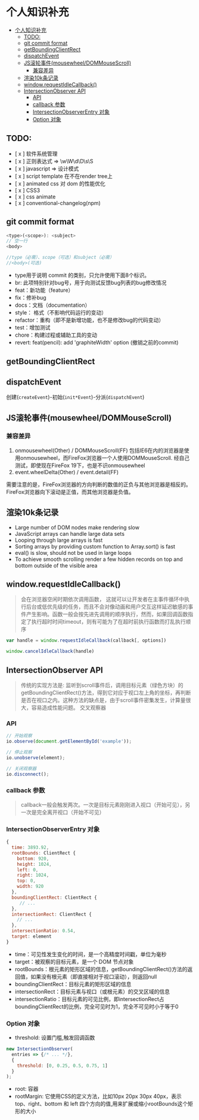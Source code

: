 # 个人知识补充

- [个人知识补充](#%E4%B8%AA%E4%BA%BA%E7%9F%A5%E8%AF%86%E8%A1%A5%E5%85%85)
  - [TODO:](#todo)
  - [git commit format](#git-commit-format)
  - [getBoundingClientRect](#getboundingclientrect)
  - [dispatchEvent](#dispatchevent)
  - [JS滚轮事件(mousewheel/DOMMouseScroll)](#js%E6%BB%9A%E8%BD%AE%E4%BA%8B%E4%BB%B6mousewheeldommousescroll)
    - [兼容差异](#%E5%85%BC%E5%AE%B9%E5%B7%AE%E5%BC%82)
  - [渲染10k条记录](#%E6%B8%B2%E6%9F%9310k%E6%9D%A1%E8%AE%B0%E5%BD%95)
  - [window.requestIdleCallback()](#windowrequestidlecallback)
  - [IntersectionObserver API](#intersectionobserver-api)
    - [API](#api)
    - [callback 参数](#callback-%E5%8F%82%E6%95%B0)
    - [IntersectionObserverEntry 对象](#intersectionobserverentry-%E5%AF%B9%E8%B1%A1)
    - [Option 对象](#option-%E5%AF%B9%E8%B1%A1)


## TODO:
- [ x ] 软件系统管理
- [ x ] 正则表达式 => \w\W\d\D\s\S
- [ x ] javascript => 设计模式
- [ x ] script template 在不在render tree上
- [ x ] animated css 对 dom 的性能优化
- [ x ] CSS3
- [ x ] css animate
- [ x ] conventional-changelog(npm)

## git commit format
```javascript
<type>(<scope>): <subject>
// 空一行
<body>

//type（必需）、scope（可选）和subject（必需）
//<body>(可选)
```
- type用于说明 commit 的类别，只允许使用下面8个标识。
- br: 此项特别针对bug号，用于向测试反馈bug列表的bug修改情况
- feat：新功能（feature）
- fix：修补bug
- docs：文档（documentation）
- style： 格式（不影响代码运行的变动）
- refactor：重构（即不是新增功能，也不是修改bug的代码变动）
- test：增加测试
- chore：构建过程或辅助工具的变动
- revert: feat(pencil): add 'graphiteWidth' option (撤销之前的commit)

## getBoundingClientRect

## dispatchEvent
创建(`createEvent`)-初始(`init*Event`)-分派(`dispatchEvent`)

## JS滚轮事件(mousewheel/DOMMouseScroll)
### 兼容差异
1. onmousewheel(Other) / DOMMouseScroll(FF)
    包括IE6在内的浏览器是使用onmousewheel，而FireFox浏览器一个人使用DOMMouseScroll. 经自己测试，即使现在FireFox 19下，也是不识onmousewheel  
2. event.wheelDelta(Other) / event.detail(FF)

需要注意的是，FireFox浏览器的方向判断的数值的正负与其他浏览器是相反的。FireFox浏览器向下滚动是正值，而其他浏览器是负值。

## 渲染10k条记录
- Large number of DOM nodes make rendering slow
- JavaScript arrays can handle large data sets
- Looping through large arrays is fast
- Sorting arrays by providing custom function to Array.sort() is fast
- eval() is slow, should not be used in large loops
- To achieve smooth scrolling render a few hidden records on top and bottom outside of the visible area

## window.requestIdleCallback()
> 会在浏览器空闲时期依次调用函数， 这就可以让开发者在主事件循环中执行后台或低优先级的任务，而且不会对像动画和用户交互这样延迟敏感的事件产生影响。函数一般会按先进先调用的顺序执行，然而，如果回调函数指定了执行超时时间timeout，则有可能为了在超时前执行函数而打乱执行顺序

```javascript
var handle = window.requestIdleCallback(callback[, options])

window.cancelIdleCallback(handle)
```

## IntersectionObserver API
>传统的实现方法是:
>监听到scroll事件后，调用目标元素（绿色方块）的getBoundingClientRect()方法，得到它对应于视口左上角的坐标，再判断是否在视口之内。这种方法的缺点是，由于scroll事件密集发生，计算量很大，容易造成性能问题。
> 交叉观察器

### API
```javascript
// 开始观察
io.observe(document.getElementById('example'));

// 停止观察
io.unobserve(element);

// 关闭观察器
io.disconnect();
```

### callback 参数
> callback一般会触发两次。一次是目标元素刚刚进入视口（开始可见），另一次是完全离开视口（开始不可见）

### IntersectionObserverEntry 对象
```javascript
{
  time: 3893.92,
  rootBounds: ClientRect {
    bottom: 920,
    height: 1024,
    left: 0,
    right: 1024,
    top: 0,
    width: 920
  },
  boundingClientRect: ClientRect {
     // ...
  },
  intersectionRect: ClientRect {
    // ...
  },
  intersectionRatio: 0.54,
  target: element
}
```

- time：可见性发生变化的时间，是一个高精度时间戳，单位为毫秒
- target：被观察的目标元素，是一个 DOM 节点对象
- rootBounds：根元素的矩形区域的信息，getBoundingClientRect()方法的返回值，如果没有根元素（即直接相对于视口滚动），则返回null
- boundingClientRect：目标元素的矩形区域的信息
- intersectionRect：目标元素与视口（或根元素）的交叉区域的信息
- intersectionRatio：目标元素的可见比例，即intersectionRect占boundingClientRect的比例，完全可见时为1，完全不可见时小于等于0

### Option 对象
- threshold: 设置门槛,触发回调函数  
```javascript
new IntersectionObserver(
  entries => {/* ... */}, 
  {
    threshold: [0, 0.25, 0.5, 0.75, 1]
  }
);
```
- root: 容器  
- rootMargin: 它使用CSS的定义方法，比如10px 20px 30px 40px，表示 top、right、bottom 和 left 四个方向的值,用来扩展或缩小rootBounds这个矩形的大小


